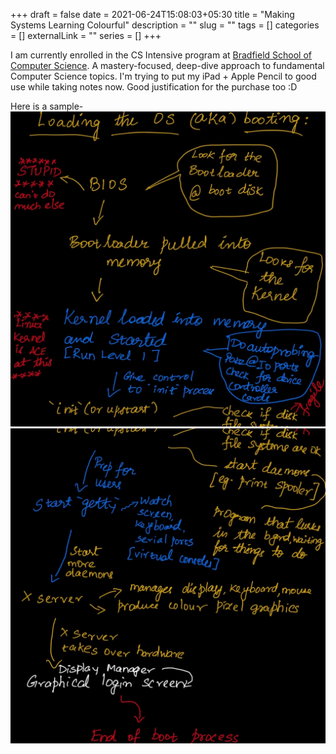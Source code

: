 +++ 
draft = false
date = 2021-06-24T15:08:03+05:30
title = "Making Systems Learning Colourful"
description = ""
slug = "" 
tags = []
categories = []
externalLink = ""
series = []
+++

I am currently enrolled in the CS Intensive program at [Bradfield School of Computer Science](https://bradfieldcs.com/). A mastery-focused, deep-dive approach to fundamental Computer Science topics. I'm trying to put my iPad + Apple Pencil to good use while taking notes now. Good justification for the purchase too :D

Here is a sample-
![Learning Systems 1](./static/systems1.jpeg)
![Learning Systems 2](./static/systems2.jpeg)
